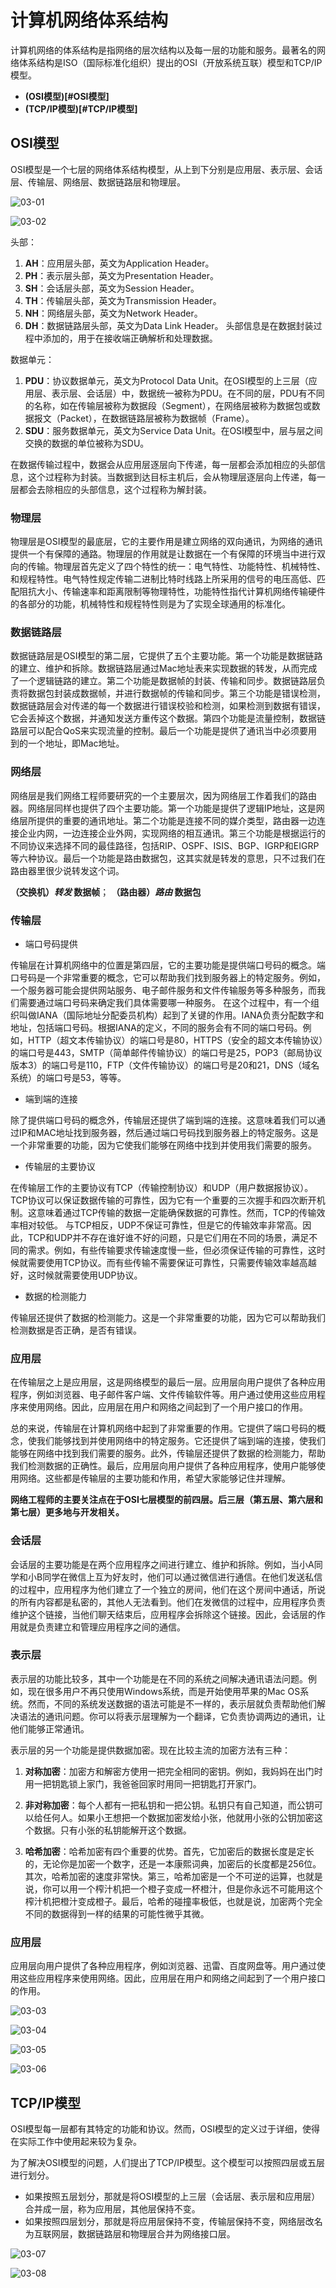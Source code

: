 # 计算机网络体系结构
  计算机网络的体系结构是指网络的层次结构以及每一层的功能和服务。最著名的网络体系结构是ISO（国际标准化组织）提出的OSI（开放系统互联）模型和TCP/IP模型。

 - **(OSI模型)[#OSI模型]**
 - **(TCP/IP模型)[#TCP/IP模型]**

## OSI模型
  OSI模型是一个七层的网络体系结构模型，从上到下分别是应用层、表示层、会话层、传输层、网络层、数据链路层和物理层。

![03-01](https://github.com/anna-symington/web-engineering/assets/160561460/a68d292d-dcaa-4506-bd89-2a9c2208eb22)

![03-02](https://github.com/anna-symington/web-engineering/assets/160561460/4b055c89-5780-4268-a937-7895457b662b)

头部：
1. **AH**：应用层头部，英文为Application Header。
2. **PH**：表示层头部，英文为Presentation Header。
3. **SH**：会话层头部，英文为Session Header。
4. **TH**：传输层头部，英文为Transmission Header。
5. **NH**：网络层头部，英文为Network Header。
6. **DH**：数据链路层头部，英文为Data Link Header。
头部信息是在数据封装过程中添加的，用于在接收端正确解析和处理数据。

数据单元：
1. **PDU**：协议数据单元，英文为Protocol Data Unit。在OSI模型的上三层（应用层、表示层、会话层）中，数据统一被称为PDU。在不同的层，PDU有不同的名称，如在传输层被称为数据段（Segment），在网络层被称为数据包或数据报文（Packet），在数据链路层被称为数据帧（Frame）。
2. **SDU**：服务数据单元，英文为Service Data Unit。在OSI模型中，层与层之间交换的数据的单位被称为SDU。

  在数据传输过程中，数据会从应用层逐层向下传递，每一层都会添加相应的头部信息，这个过程称为封装。当数据到达目标主机后，会从物理层逐层向上传递，每一层都会去除相应的头部信息，这个过程称为解封装。

### 物理层
  物理层是OSI模型的最底层，它的主要作用是建立网络的双向通讯，为网络的通讯提供一个有保障的通路。物理层的作用就是让数据在一个有保障的环境当中进行双向的传输。物理层首先定义了四个特性的统一：电气特性、功能特性、机械特性、和规程特性。电气特性规定传输二进制比特时线路上所采用的信号的电压高低、匹配阻抗大小、传输速率和距离限制等物理特性，功能特性指代计算机网络传输硬件的各部分的功能，机械特性和规程特性则是为了实现全球通用的标准化。

### 数据链路层

  数据链路层是OSI模型的第二层，它提供了五个主要功能。第一个功能是数据链路的建立、维护和拆除。数据链路层通过Mac地址表来实现数据的转发，从而完成了一个逻辑链路的建立。第二个功能是数据帧的封装、传输和同步。数据链路层负责将数据包封装成数据帧，并进行数据帧的传输和同步。第三个功能是错误检测，数据链路层会对传递的每一个数据进行错误校验和检测，如果检测到数据有错误，它会丢掉这个数据，并通知发送方重传这个数据。第四个功能是流量控制，数据链路层可以配合QoS来实现流量的控制。最后一个功能是提供了通讯当中必须要用到的一个地址，即Mac地址。

### 网络层
  网络层是我们网络工程师要研究的一个主要层次，因为网络层工作着我们的路由器。网络层同样也提供了四个主要功能。第一个功能是提供了逻辑IP地址，这是网络层所提供的重要的通讯地址。第二个功能是连接不同的媒介类型，路由器一边连接企业内网，一边连接企业外网，实现网络的相互通讯。第三个功能是根据运行的不同协议来选择不同的最佳路径，包括RIP、OSPF、ISIS、BGP、IGRP和EIGRP等六种协议。最后一个功能是路由数据包，这其实就是转发的意思，只不过我们在路由器里很少说转发这个词。

**（交换机）*转发* 数据帧**；
**（路由器）*路由* 数据包**

### 传输层

 - 端口号码提供

 传输层在计算机网络中的位置是第四层，它的主要功能是提供端口号码的概念。端口号码是一个非常重要的概念，它可以帮助我们找到服务器上的特定服务。例如，一个服务器可能会提供网站服务、电子邮件服务和文件传输服务等多种服务，而我们需要通过端口号码来确定我们具体需要哪一种服务。
  在这个过程中，有一个组织叫做IANA（国际地址分配委员机构）起到了关键的作用。IANA负责分配数字和地址，包括端口号码。根据IANA的定义，不同的服务会有不同的端口号码。例如，HTTP（超文本传输协议）的端口号是80，HTTPS（安全的超文本传输协议）的端口号是443，SMTP（简单邮件传输协议）的端口号是25，POP3（邮局协议版本3）的端口号是110，FTP（文件传输协议）的端口号是20和21，DNS（域名系统）的端口号是53，等等。

 - 端到端的连接

  除了提供端口号码的概念外，传输层还提供了端到端的连接。这意味着我们可以通过IP和MAC地址找到服务器，然后通过端口号码找到服务器上的特定服务。这是一个非常重要的功能，因为它使我们能够在网络中找到并使用我们需要的服务。
  
  - 传输层的主要协议

  在传输层工作的主要协议有TCP（传输控制协议）和UDP（用户数据报协议）。TCP协议可以保证数据传输的可靠性，因为它有一个重要的三次握手和四次断开机制。这意味着通过TCP传输的数据一定能确保数据的可靠性。然而，TCP的传输效率相对较低。
  与TCP相反，UDP不保证可靠性，但是它的传输效率非常高。因此，TCP和UDP并不存在谁好谁不好的问题，只是它们用在不同的场景，满足不同的需求。例如，有些传输要求传输速度慢一些，但必须保证传输的可靠性，这时候就需要使用TCP协议。而有些传输不需要保证可靠性，只需要传输效率越高越好，这时候就需要使用UDP协议。

  - 数据的检测能力

  传输层还提供了数据的检测能力。这是一个非常重要的功能，因为它可以帮助我们检测数据是否正确，是否有错误。

### 应用层

在传输层之上是应用层，这是网络模型的最后一层。应用层向用户提供了各种应用程序，例如浏览器、电子邮件客户端、文件传输软件等。用户通过使用这些应用程序来使用网络。因此，应用层在用户和网络之间起到了一个用户接口的作用。

总的来说，传输层在计算机网络中起到了非常重要的作用。它提供了端口号码的概念，使我们能够找到并使用网络中的特定服务。它还提供了端到端的连接，使我们能够在网络中找到我们需要的服务。此外，传输层还提供了数据的检测能力，帮助我们检测数据的正确性。最后，应用层向用户提供了各种应用程序，使用户能够使用网络。这些都是传输层的主要功能和作用，希望大家能够记住并理解。

**网络工程师的主要关注点在于OSI七层模型的前四层。后三层（第五层、第六层和第七层）更多地与开发相关。**

### 会话层

会话层的主要功能是在两个应用程序之间进行建立、维护和拆除。例如，当小A同学和小B同学在微信上互为好友时，他们可以通过微信进行通信。在他们发送私信的过程中，应用程序为他们建立了一个独立的房间，他们在这个房间中通话，所说的所有内容都是私密的，其他人无法看到。他们在发微信的过程中，应用程序负责维护这个链接，当他们聊天结束后，应用程序会拆除这个链接。因此，会话层的作用就是负责建立和管理应用程序之间的通信。

### 表示层

表示层的功能比较多，其中一个功能是在不同的系统之间解决通讯语法问题。例如，现在很多用户不再只使用Windows系统，而是开始使用苹果的Mac OS系统。然而，不同的系统发送数据的语法可能是不一样的，表示层就负责帮助他们解决语法的通讯问题。你可以将表示层理解为一个翻译，它负责协调两边的通讯，让他们能够正常通讯。

表示层的另一个功能是提供数据加密。现在比较主流的加密方法有三种：

1. **对称加密**：加密方和解密方使用一把完全相同的密钥。例如，我妈妈在出门时用一把钥匙锁上家门，我爸爸回家时用同一把钥匙打开家门。

2. **非对称加密**：每个人都有一把私钥和一把公钥。私钥只有自己知道，而公钥可以给任何人。如果小王想把一个数据加密发给小张，他就用小张的公钥加密这个数据。只有小张的私钥能解开这个数据。

3. **哈希加密**：哈希加密有四个重要的优势。首先，它加密后的数据长度是定长的，无论你是加密一个数字，还是一本康熙词典，加密后的长度都是256位。其次，哈希加密的速度非常快。第三，哈希加密是一个不可逆的运算，也就是说，你可以用一个榨汁机把一个橙子变成一杯橙汁，但是你永远不可能用这个榨汁机把橙汁变成橙子。最后，哈希的碰撞率极低，也就是说，加密两个完全不同的数据得到一样的结果的可能性微乎其微。

### 应用层

应用层向用户提供了各种应用程序，例如浏览器、迅雷、百度网盘等。用户通过使用这些应用程序来使用网络。因此，应用层在用户和网络之间起到了一个用户接口的作用。

![03-03](https://github.com/anna-symington/web-engineering/assets/160561460/8a105f6b-f649-492c-a706-d5931fd839e4)

![03-04](https://github.com/anna-symington/web-engineering/assets/160561460/b8d0861b-50d4-49fe-affb-508e7136b9db)

![03-05](https://github.com/anna-symington/web-engineering/assets/160561460/4fd635a4-1217-4e3b-82e6-ec0c0503acb6)

![03-06](https://github.com/anna-symington/web-engineering/assets/160561460/d4cad263-3481-4005-9f33-ee211e3c6c16)

## TCP/IP模型
  OSI模型每一层都有其特定的功能和协议。然而，OSI模型的定义过于详细，使得在实际工作中使用起来较为复杂。

  为了解决OSI模型的问题，人们提出了TCP/IP模型。这个模型可以按照四层或五层进行划分。
  
  - 如果按照五层划分，那就是将OSI模型的上三层（会话层、表示层和应用层）合并成一层，称为应用层，其他层保持不变。
  - 如果按照四层划分，那就是将应用层保持不变，传输层保持不变，网络层改名为互联网层，数据链路层和物理层合并为网络接口层。


![03-07](https://github.com/anna-symington/web-engineering/assets/160561460/d53ac2d5-84d1-4727-953b-a4d65ce4e224)

![03-08](https://github.com/anna-symington/web-engineering/assets/160561460/4f0c9917-7f56-463b-a9f1-123ca9cd7cf5)
